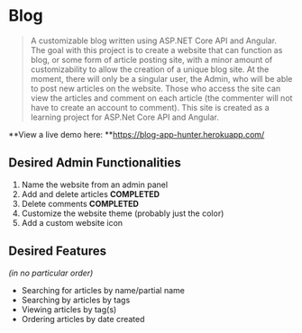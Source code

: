 # Blog
> A customizable blog written using ASP.NET Core API and Angular. The goal with this project is to create a website that can function as blog, or some form of article posting site, with a minor amount of customizability to allow the creation of a unique blog site. At the moment, there will only be a singular user, the Admin, who will be able to post new articles on the website. Those who access the site can view the articles and comment on each article (the commenter will not have to create an account to comment). This site is created as a learning project for ASP.Net Core API and Angular.

**View a live demo here: **https://blog-app-hunter.herokuapp.com/

__Desired Admin Functionalities__
---
1. Name the website from an admin panel
2. Add and delete articles **COMPLETED**
3. Delete comments **COMPLETED**
4. Customize the website theme (probably just the color)
5. Add a custom website icon

__Desired Features__
---
_(in no particular order)_
- Searching for articles by name/partial name
- Searching by articles by tags
- Viewing articles by tag(s)
- Ordering articles by date created
